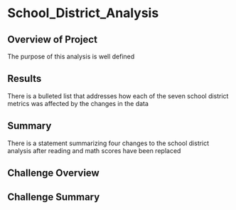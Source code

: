 # School_District_Analysis

## Overview of Project
The purpose of this analysis is well defined

## Results
There is a bulleted list that addresses how each of the seven school district metrics was affected by the changes in the data

## Summary
There is a statement summarizing four changes to the school district analysis after reading and math scores have been replaced 

## Challenge Overview

## Challenge Summary

